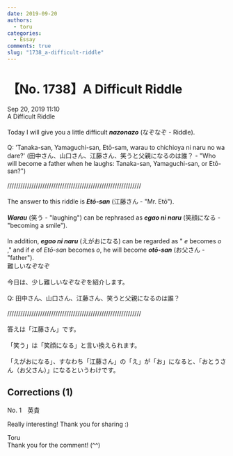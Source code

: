 ```yaml
---
date: 2019-09-20
authors:
  - toru
categories:
  - Essay
comments: true
slug: "1738_a-difficult-riddle"
---
```


# 【No. 1738】A Difficult Riddle
<div class="date">Sep 20, 2019 11:10</div>
<div id="post"><div id="body_show_ori">
A Difficult Riddle<br/><br/>Today I will give you a little difficult <strong><em>nazonazo</em></strong> (なぞなぞ - Riddle).<br/><br/>Q: 'Tanaka-san, Yamaguchi-san, Etō-sam, warau to chichioya ni naru no wa dare?' (田中さん、山口さん、江藤さん、笑うと父親になるのは誰？ - "Who will become a father when he laughs: Tanaka-san, Yamaguchi-san, or Etō-san?")<br/><br/>/////////////////////////////////////////////////////////////<br/><br/>The answer to this riddle is <strong><em>Etō-san</em></strong> (江藤さん - "Mr. Etō").<br/><br/><strong><em>Warau</em></strong> (笑う - "laughing") can be rephrased as <strong><em>egao ni naru</em></strong> (笑顔になる - "becoming a smile").<br/><br/>In addition, <strong><em>egao ni naru</em></strong> (えがおになる) can be regarded as " <em>e</em> becomes <em>o</em> ," and if <em>e</em> of <em>Etō-san</em> becomes <em>o</em>, he will become <strong><em>otō-san</em></strong> (お父さん - "father").
</div></div>

<!-- more -->

<div id="post_ja"><div id="body_show_mo">
難しいなぞなぞ<br/><br/>今日は、少し難しいなぞなぞを紹介します。<br/><br/>Q: 田中さん、山口さん、江藤さん、笑うと父親になるのは誰？<br/><br/>/////////////////////////////////////////////////////////////<br/><br/>答えは「江藤さん」です。<br/><br/>「笑う」は「笑顔になる」と言い換えられます。<br/><br/>「えがおになる」、すなわち「江藤さん」の「え」が「お」になると、「おとうさん（お父さん）」になるというわけです。
</div></div>

## Corrections (1)
<div id="block"><div class="first_name"> No. 1　<span class="just_name">英貴   </span></div><div id="block2">
<p class="comment_small">
 Really interesting! Thank you for sharing :)
</p>

</div><div class="name"><span class="just_name">Toru</span><br>
Thank you for the comment! (^^)
</div>
</div>
